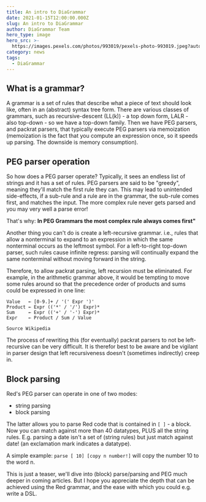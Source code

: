 ```yaml
---
title: An intro to DiaGrammar
date: 2021-01-15T12:00:00.000Z
slug: An intro to DiaGrammar
author: DiaGrammar Team
hero_type: image
hero_src: >-
  https://images.pexels.com/photos/993019/pexels-photo-993019.jpeg?auto=compress&cs=tinysrgb&h=650&w=940
category: news
tags:
  - DiaGrammar
---
```

## What is a grammar?

A grammar is a set of rules that describe what a piece of text should look like, often
in an (abstract) syntax tree form. There are various classes of grammars, such as 
recursive-descent (LL(k)) - a top down form, LALR - also top-down - so we have a top-down family.
Then we have PEG parsers, and packrat parsers, that typically execute PEG parsers via memoization
(memoization is the fact that you compute an expression once, so it speeds up parsing. The downside
is memory consumption).

## PEG parser operation

So how does a PEG parser operate? Typically, it sees an endless list of strings and it has a set 
of rules. PEG parsers are said to be "greedy", meaning they'll match the first rule they can.
This may lead to unintended side-effects, if a sub-rule and a rule are in the grammar, the sub-rule
comes first, and matches the input. The more complex rule never gets parsed and you may very 
well a parse error! 

That's why:
**In PEG Grammars the most complex rule always comes first"**

Another thing you can't do is create a left-recursive grammar. i.e., rules that allow a nonterminal to expand to an expression in which the same nonterminal occurs as the leftmost symbol. For a left-to-right top-down parser, such rules cause infinite regress: parsing will continually expand the same nonterminal without moving forward in the string.

Therefore, to allow packrat parsing, left recursion must be eliminated. For example, in the arithmetic grammar above, it would be tempting to move some rules around so that the precedence order of products and sums could be expressed in one line:

```
Value   ← [0-9.]+ / '(' Expr ')'
Product ← Expr (('*' / '/') Expr)*
Sum     ← Expr (('+' / '-') Expr)*
Expr    ← Product / Sum / Value
```
`Source Wikipedia`

The process of rewriting this (for eventually) packrat parsers to not be left-recursive can be very difficult. It is therefor best to be aware and be vigilant in parser design that left recursiveness doesn't (sometimes indirectly) 
creep in.

## Block parsing

Red's PEG parser can operate in one of two modes:
- string parsing
- block parsing

The latter allows you to parse Red code that is contained in `[ ]` - a block. Now you can match against more than 40 datatypes, PLUS all the string rules. E.g. parsing a date isn't a set of (string rules) but just match against date! 
(an exclamation mark indicates a datatype).

A simple example:
`parse [ 10] [copy n number!]`
will copy the number 10 to the word n.

This is just a teaser, we'll dive into (block) parse/parsing and PEG much deeper in coming articles. But I hope you
appreciate the depth that can be achieved using the Red grammar, and the ease with which you could e.g. write a DSL.



